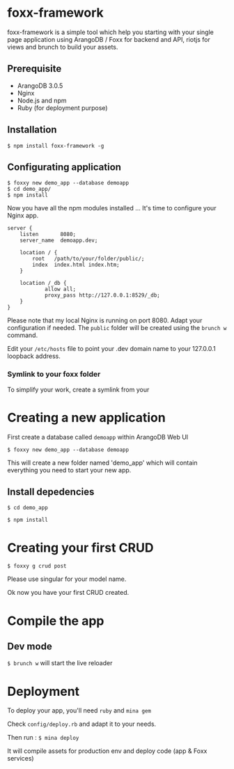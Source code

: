 # foxx-framework

foxx-framework is a simple tool which help you starting with your single page application using ArangoDB / Foxx for backend and API, riotjs for views and brunch to build your assets.

## Prerequisite

- ArangoDB 3.0.5
- Nginx
- Node.js and npm
- Ruby (for deployment purpose)

## Installation

`$ npm install foxx-framework -g` 

## Configurating application

````
$ foxxy new demo_app --database demoapp
$ cd demo_app/
$ npm install
````

Now you have all the npm modules installed ... It's time to configure your Nginx app.

````
server {
    listen       8080;
    server_name  demoapp.dev;

    location / {
        root   /path/to/your/folder/public/;
        index  index.html index.htm;
    }

    location /_db {
            allow all;
            proxy_pass http://127.0.0.1:8529/_db;
    }
}
````

Please note that my local Nginx is running on port 8080. Adapt your configuration if needed.
The `public` folder will be created using the `brunch w` command.

Edit your `/etc/hosts` file to point your .dev domain name to your 127.0.0.1 loopback address.

### Symlink to your foxx folder

To simplify your work, create a symlink from your 

# Creating a new application

First create a database called `demoapp` within ArangoDB Web UI

`$ foxxy new demo_app --database demoapp`

This will create a new folder named 'demo_app' which will contain everything you need to start your new app.

## Install depedencies

`$ cd demo_app`

`$ npm install`

# Creating your first CRUD

`$ foxxy g crud post` 

Please use singular for your model name.

Ok now you have your first CRUD created. 

# Compile the app

## Dev mode

`$ brunch w` will start the live reloader

# Deployment

To deploy your app, you'll need `ruby` and `mina gem`

Check `config/deploy.rb` and adapt it to your needs.

Then run : `$ mina deploy` 

It will compile assets for production env and deploy code (app & Foxx services)
